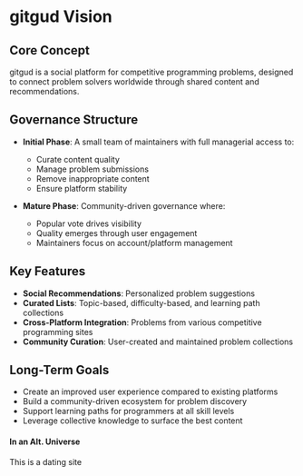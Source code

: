 # gitgud Vision

## Core Concept

gitgud is a social platform for competitive programming problems, designed to connect problem solvers worldwide through shared content and recommendations.

## Governance Structure

- **Initial Phase**: A small team of maintainers with full managerial access to:

  - Curate content quality
  - Manage problem submissions
  - Remove inappropriate content
  - Ensure platform stability

- **Mature Phase**: Community-driven governance where:
  - Popular vote drives visibility
  - Quality emerges through user engagement
  - Maintainers focus on account/platform management

## Key Features

- **Social Recommendations**: Personalized problem suggestions
- **Curated Lists**: Topic-based, difficulty-based, and learning path collections
- **Cross-Platform Integration**: Problems from various competitive programming sites
- **Community Curation**: User-created and maintained problem collections

## Long-Term Goals

- Create an improved user experience compared to existing platforms
- Build a community-driven ecosystem for problem discovery
- Support learning paths for programmers at all skill levels
- Leverage collective knowledge to surface the best content

#### In an Alt. Universe

This is a dating site
